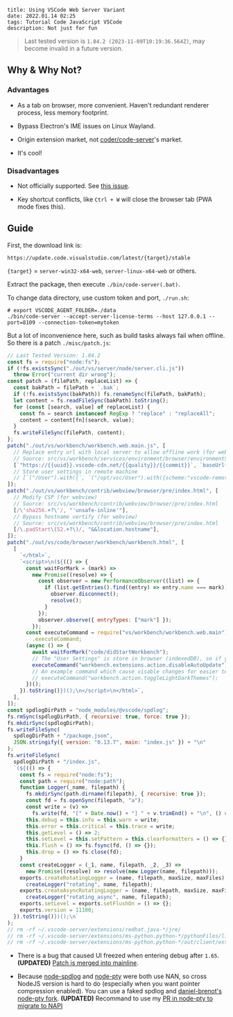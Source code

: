 ```
title: Using VSCode Web Server Variant
date: 2022.01.14 02:25
tags: Tutorial Code JavaScript VSCode
description: Not just for fun
```

> Last tested version is `1.84.2 (2023-11-09T10:19:36.564Z)`, may become invalid in a future version.

## Why & Why Not?

### Advantages

- As a tab on browser, more convenient. Haven't redundant renderer process, less memory footprint.

- Bypass Electron's IME issues on Linux Wayland.

- Origin extension market, not [coder/code-server](https://github.com/coder/code-server)'s market.

- It's cool!

### Disadvantages

- Not officially supported. See [this issue](https://github.com/microsoft/vscode/issues/121116#issuecomment-818696827).

- Key shortcut conflicts, like `Ctrl + W` will close the browser tab (PWA mode fixes this).

## Guide

First, the download link is:

```
https://update.code.visualstudio.com/latest/{target}/stable
```

`{target}` = `server-win32-x64-web`, `server-linux-x64-web` or others.

Extract the package, then execute `./bin/code-server(.bat)`.

To change data directory, use custom token and port, `./run.sh`:

```shell
# export VSCODE_AGENT_FOLDER=./data
./bin/code-server --accept-server-license-terms --host 127.0.0.1 --port=8109 --connection-token=mytoken
```

But a lot of inconvenience here, such as build tasks always fail when offline. So there is a patch `./misc/patch.js`:

```javascript
// Last Tested Version: 1.84.2
const fs = require("node:fs");
if (!fs.existsSync("./out/vs/server/node/server.cli.js"))
  throw Error("current dir wrong");
const patch = (filePath, replaceList) => {
  const bakPath = filePath + `.bak`;
  if (!fs.existsSync(bakPath)) fs.renameSync(filePath, bakPath);
  let content = fs.readFileSync(bakPath).toString();
  for (const [search, value] of replaceList) {
    const fn = search instanceof RegExp ? "replace" : "replaceAll";
    content = content[fn](search, value);
  }
  fs.writeFileSync(filePath, content);
};
patch("./out/vs/workbench/workbench.web.main.js", [
  // Replace entry url with local server to allow offline work (for webview)
  // Source: src/vs/workbench/services/environment/browser/environmentService.ts
  [`"https://{{uuid}}.vscode-cdn.net/{{quality}}/{{commit}}`, `baseUrl+"`],
  // Store user settings in remote machine
  // [`("/User").with({`, `("/opt/vsc/User").with({scheme:"vscode-remote"});({`],
]);
patch("./out/vs/workbench/contrib/webview/browser/pre/index.html", [
  // Modify CSP (for webview)
  // Source: src/vs/workbench/contrib/webview/browser/pre/index.html
  [/\'sha256.+?\'/, "'unsafe-inline'"],
  // Bypass hostname vertify (for webview)
  // Source: src/vs/workbench/contrib/webview/browser/pre/index.html
  [/\.padStart\(52.+?\)/, "&&location.hostname"],
]);
patch("./out/vs/code/browser/workbench/workbench.html", [
  [
    `</html>`,
    `<script>\n(${(() => {
      const waitForMark = (mark) =>
        new Promise((resolve) => {
          const observer = new PerformanceObserver((list) => {
            if (list.getEntries().find((entry) => entry.name === mark)) {
              observer.disconnect();
              resolve();
            }
          });
          observer.observe({ entryTypes: ["mark"] });
        });
      const executeCommand = require("vs/workbench/workbench.web.main").commands
        .executeCommand;
      (async () => {
        await waitForMark("code/didStartWorkbench");
        // The "User Settings" is store in browser (indexedDB), so if you open a page in a fresh incognito window, the update progress will start unexpectedly
        executeCommand("workbench.extensions.action.disableAutoUpdate");
        // An example command which cause visable changes for easier testing
        // executeCommand("workbench.action.toggleLightDarkThemes");
      })();
    }).toString()})();\n</script>\n</html>`,
  ],
]);
const spdlogDirPath = "node_modules/@vscode/spdlog";
fs.rmSync(spdlogDirPath, { recursive: true, force: true });
fs.mkdirSync(spdlogDirPath);
fs.writeFileSync(
  spdlogDirPath + "/package.json",
  JSON.stringify({ version: "0.13.7", main: "index.js" }) + "\n"
);
fs.writeFileSync(
  spdlogDirPath + "/index.js",
  `(${(() => {
    const fs = require("node:fs");
    const path = require("node:path");
    function Logger(_name, filepath) {
      fs.mkdirSync(path.dirname(filepath), { recursive: true });
      const fd = fs.openSync(filepath, "a");
      const write = (v) =>
        fs.write(fd, "[" + Date.now() + "] " + v.trimEnd() + "\n", () => {});
      this.debug = this.info = this.warn = write;
      this.error = this.critical = this.trace = write;
      this.getLevel = () => 2;
      this.setLevel = this.setPattern = this.clearFormatters = () => {};
      this.flush = () => fs.fsync(fd, () => {});
      this.drop = () => fs.close(fd);
    }
    const createLogger = (_1, name, filepath, _2, _3) =>
      new Promise((resolve) => resolve(new Logger(name, filepath)));
    exports.createRotatingLogger = (name, filepath, maxSize, maxFiles) =>
      createLogger("rotating", name, filepath);
    exports.createAsyncRotatingLogger = (name, filepath, maxSize, maxFiles) =>
      createLogger("rotating_async", name, filepath);
    exports.setLevel = exports.setFlushOn = () => {};
    exports.version = 11100;
  }).toString()})();\n`
);
// rm -rf ~/.vscode-server/extensions/redhat.java-*/jre/
// rm -rf ~/.vscode-server/extensions/ms-python.python-*/pythonFiles/lib/python/debugpy/_vendored/pydevd/pydevd_attach_to_process/
// rm -rf ~/.vscode-server/extensions/ms-python.python-*/out/client/extension.js.map*
```

- There is a bug that caused UI freezed when entering debug after `1.65`. **(UPDATED)** [Patch is merged into mainline](https://github.com/microsoft/vscode/commit/7046d66).

- Because [node-spdlog](https://github.com/microsoft/node-spdlog) and [node-pty](https://github.com/microsoft/node-pty) were both use NAN, so cross NodeJS version is hard to do (especially when you want pointer compression enabled). You can use a faked spdlog and [daniel-brenot's node-pty fork](https://github.com/daniel-brenot/node-pty). **(UPDATED)** Recommand to use my [PR in node-pty to migrate to NAPI](https://github.com/microsoft/node-pty/pull/644)
